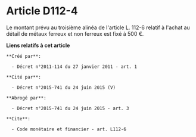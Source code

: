 # Article D112-4

Le montant prévu au troisième alinéa de l'article L. 112-6 relatif à l'achat au détail de métaux ferreux et non ferreux est
fixé à 500 €.

**Liens relatifs à cet article**

	**Créé par**:

	  - Décret n°2011-114 du 27 janvier 2011 - art. 1

	**Cité par**:

	  - Décret n°2015-741 du 24 juin 2015 (V)

	**Abrogé par**:

	  - Décret n°2015-741 du 24 juin 2015 - art. 3

	**Cite**:

	  - Code monétaire et financier - art. L112-6
